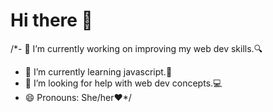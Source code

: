 <h1><b> Hi there 👋</b></h1>


/*- 🔭 I’m currently working on improving my web dev skills.🔍
- 🌱 I’m currently learning javascript.💛
- 🤔 I’m looking for help with web dev concepts.💻
- 😄 Pronouns: She/her❤*/
